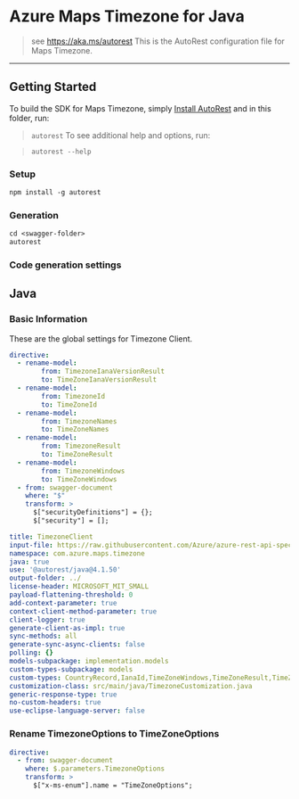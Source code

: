 # Azure Maps Timezone for Java

> see https://aka.ms/autorest
This is the AutoRest configuration file for Maps Timezone.
---
## Getting Started

To build the SDK for Maps Timezone, simply [Install AutoRest](https://aka.ms/autorest) and in this folder, run:

> `autorest`
To see additional help and options, run:

> `autorest --help`
### Setup
```ps
npm install -g autorest
```

### Generation

```ps
cd <swagger-folder>
autorest
```

### Code generation settings

## Java

### Basic Information

These are the global settings for Timezone Client.

``` yaml
directive:
  - rename-model:
        from: TimezoneIanaVersionResult
        to: TimeZoneIanaVersionResult  
  - rename-model:
        from: TimezoneId
        to: TimeZoneId
  - rename-model:
        from: TimezoneNames
        to: TimeZoneNames
  - rename-model:
        from: TimezoneResult
        to: TimeZoneResult
  - rename-model:
        from: TimezoneWindows
        to: TimeZoneWindows
  - from: swagger-document
    where: "$"
    transform: >
      $["securityDefinitions"] = {};
      $["security"] = [];

title: TimezoneClient
input-file: https://raw.githubusercontent.com/Azure/azure-rest-api-specs/main/specification/maps/data-plane/Timezone/preview/1.0/timezone.json
namespace: com.azure.maps.timezone
java: true
use: '@autorest/java@4.1.50'
output-folder: ../
license-header: MICROSOFT_MIT_SMALL
payload-flattening-threshold: 0
add-context-parameter: true
context-client-method-parameter: true
client-logger: true
generate-client-as-impl: true
sync-methods: all
generate-sync-async-clients: false
polling: {}
models-subpackage: implementation.models
custom-types-subpackage: models
custom-types: CountryRecord,IanaId,TimeZoneWindows,TimeZoneResult,TimeZoneOptions,TimeZoneNames,TimeZoneId,TimeZoneIanaVersionResult,ReferenceTime,TimeTransition
customization-class: src/main/java/TimezoneCustomization.java
generic-response-type: true
no-custom-headers: true
use-eclipse-language-server: false
```

### Rename TimezoneOptions to TimeZoneOptions

``` yaml
directive:
  - from: swagger-document
    where: $.parameters.TimezoneOptions
    transform: >
      $["x-ms-enum"].name = "TimeZoneOptions";
```

